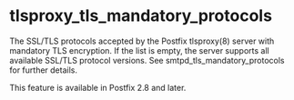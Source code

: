 # tlsproxy_tls_mandatory_protocols 

 The SSL/TLS protocols accepted by the Postfix tlsproxy(8) server
with mandatory TLS encryption. If the list is empty, the server
supports all available SSL/TLS protocol versions.  See
smtpd_tls_mandatory_protocols for further details. 

 This feature is available in Postfix 2.8 and later. 


